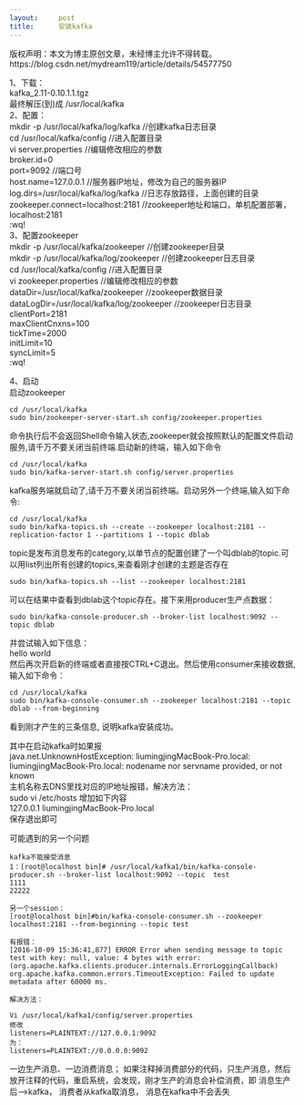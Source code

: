 ```yaml
---
layout:     post
title:      安装kafka
---
```

<div id="article_content" class="article_content clearfix csdn-tracking-statistics" data-pid="blog" data-mod="popu_307" data-dsm="post">
								<div class="article-copyright">
					版权声明：本文为博主原创文章，未经博主允许不得转载。					https://blog.csdn.net/mydream119/article/details/54577750				</div>
								            <div id="content_views" class="markdown_views prism-atom-one-dark">
							<!-- flowchart 箭头图标 勿删 -->
							<svg xmlns="http://www.w3.org/2000/svg" style="display: none;"><path stroke-linecap="round" d="M5,0 0,2.5 5,5z" id="raphael-marker-block" style="-webkit-tap-highlight-color: rgba(0, 0, 0, 0);"></path></svg>
							<p>1、下载： <br>
kafka_2.11-0.10.1.1.tgz <br>
最终解压(到)成   /usr/local/kafka <br>
2、配置： <br>
mkdir -p /usr/local/kafka/log/kafka    //创建kafka日志目录 <br>
cd /usr/local/kafka/config         //进入配置目录 <br>
vi server.properties             //编辑修改相应的参数 <br>
broker.id=0 <br>
port=9092                     //端口号 <br>
host.name=127.0.0.1      //服务器IP地址，修改为自己的服务器IP <br>
log.dirs=/usr/local/kafka/log/kafka          //日志存放路径，上面创建的目录 <br>
zookeeper.connect=localhost:2181         //zookeeper地址和端口，单机配置部署，localhost:2181 <br>
:wq!  <br>
3、配置zookeeper <br>
mkdir -p /usr/local/kafka/zookeeper      //创建zookeeper目录 <br>
mkdir -p /usr/local/kafka/log/zookeeper      //创建zookeeper日志目录 <br>
cd /usr/local/kafka/config      //进入配置目录 <br>
vi zookeeper.properties      //编辑修改相应的参数 <br>
dataDir=/usr/local/kafka/zookeeper      //zookeeper数据目录 <br>
dataLogDir=/usr/local/kafka/log/zookeeper      //zookeeper日志目录 <br>
clientPort=2181 <br>
maxClientCnxns=100 <br>
tickTime=2000 <br>
initLimit=10 <br>
syncLimit=5 <br>
:wq!</p>

<p>4、启动 <br>
启动zookeeper</p>



<pre class="prettyprint"><code class="language-java hljs ">cd /usr/local/kafka
sudo bin/zookeeper-server-start.sh config/zookeeper.properties</code></pre>

<p>命令执行后不会返回Shell命令输入状态,zookeeper就会按照默认的配置文件启动服务,请千万不要关闭当前终端.启动新的终端，输入如下命令</p>



<pre class="prettyprint"><code class="language-java hljs ">cd /usr/local/kafka
sudo bin/kafka-server-start.sh config/server.properties</code></pre>

<p>kafka服务端就启动了,请千万不要关闭当前终端。启动另外一个终端,输入如下命令:</p>



<pre class="prettyprint"><code class="language-java hljs ">cd /usr/local/kafka
sudo bin/kafka-topics.sh --create --zookeeper localhost:<span class="hljs-number">2181</span> --replication-factor <span class="hljs-number">1</span> --partitions <span class="hljs-number">1</span> --topic dblab</code></pre>

<p>topic是发布消息发布的category,以单节点的配置创建了一个叫dblab的topic.可以用list列出所有创建的topics,来查看刚才创建的主题是否存在</p>



<pre class="prettyprint"><code class="language-java hljs ">sudo bin/kafka-topics.sh --list --zookeeper localhost:<span class="hljs-number">2181</span></code></pre>

<p>可以在结果中查看到dblab这个topic存在。接下来用producer生产点数据：</p>



<pre class="prettyprint"><code class="language-java hljs ">sudo bin/kafka-console-producer.sh --broker-list localhost:<span class="hljs-number">9092</span> --topic dblab</code></pre>

<p>并尝试输入如下信息： <br>
hello world <br>
然后再次开启新的终端或者直接按CTRL+C退出。然后使用consumer来接收数据,输入如下命令：</p>



<pre class="prettyprint"><code class="language-java hljs ">cd /usr/local/kafka
sudo bin/kafka-console-consumer.sh --zookeeper localhost:<span class="hljs-number">2181</span> --topic dblab --from-beginning</code></pre>

<p>看到刚才产生的三条信息, 说明kafka安装成功。</p>

<p>其中在启动kafka时如果报 <br>
java.net.UnknownHostException: liumingjingMacBook-Pro.local: liumingjingMacBook-Pro.local: nodename nor servname provided, or not known <br>
主机名称去DNS里找对应的IP地址报错，解决方法： <br>
sudo vi /etc/hosts      增加如下内容 <br>
127.0.0.1 liumingjingMacBook-Pro.local <br>
保存退出即可</p>

<p>可能遇到的另一个问题</p>



<pre class="prettyprint"><code class="language-java hljs ">kafka不能接受消息
<span class="hljs-number">1</span>：[root<span class="hljs-annotation">@localhost</span> bin]# /usr/local/kafka1/bin/kafka-console-producer.sh --broker-list localhost:<span class="hljs-number">9092</span> --topic  test
<span class="hljs-number">1111</span>
<span class="hljs-number">22222</span>

另一个session：
[root<span class="hljs-annotation">@localhost</span> bin]#bin/kafka-console-consumer.sh --zookeeper localhost:<span class="hljs-number">2181</span> --from-beginning --topic test

有报错：
[<span class="hljs-number">2016</span>-<span class="hljs-number">10</span>-<span class="hljs-number">09</span> <span class="hljs-number">15</span>:<span class="hljs-number">36</span>:<span class="hljs-number">41</span>,<span class="hljs-number">877</span>] ERROR Error when sending message to topic test with key: <span class="hljs-keyword">null</span>, value: <span class="hljs-number">4</span> bytes with error: (org.apache.kafka.clients.producer.internals.ErrorLoggingCallback)
org.apache.kafka.common.errors.TimeoutException: Failed to update metadata after <span class="hljs-number">60000</span> ms.

解决方法：

Vi /usr/local/kafka1/config/server.properties
修改
listeners=PLAINTEXT:<span class="hljs-comment">//127.0.0.1:9092</span>
为：
listeners=PLAINTEXT:<span class="hljs-comment">//0.0.0.0:9092</span></code></pre>

<p>一边生产消息、一边消费消息； 如果注释掉消费部分的代码，只生产消息，然后放开注释的代码，重启系统，会发现，刚才生产的消息会补偿消费，即 消息生产后—&gt;kafka， 消费者从kafka取消息， 消息在kafka中不会丢失</p>            </div>
						<link href="https://csdnimg.cn/release/phoenix/mdeditor/markdown_views-9e5741c4b9.css" rel="stylesheet">
                </div>